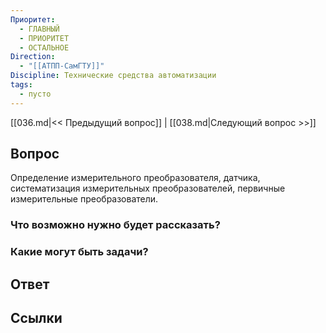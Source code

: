 ```yaml
---
Приоритет:
  - ГЛАВНЫЙ
  - ПРИОРИТЕТ
  - ОСТАЛЬНОЕ
Direction:
  - "[[АТПП-СамГТУ]]" 
Discipline: Технические средства автоматизации 
tags:
  - пусто
---
```

[[036.md|<< Предыдущий вопрос]] | [[038.md|Следующий вопрос >>]]
## Вопрос

Определение измерительного преобразователя, датчика, систематизация измерительных преобразователей, первичные измерительные преобразователи.

### Что возможно нужно будет рассказать?

### Какие могут быть задачи?

## Ответ

## Ссылки
